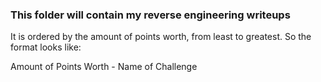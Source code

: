 ### This folder will contain my reverse engineering writeups

It is ordered by the amount of points worth, from least to greatest. So the format looks like:

Amount of Points Worth - Name of Challenge

